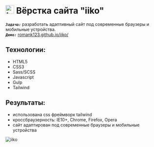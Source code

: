 <h1>
  <img 
    src="https://cdn.icon-icons.com/icons2/534/PNG/512/window-domain_icon-icons.com_52810.png" 
    width="28"
    alt="LOGO"/>
    Вёрстка сайта "iiko"
</h1> 

<strong><em>`Задача:`</em></strong> разработать адаптивный сайт под современные браузеры и мобильные устройства.<br>
<strong><em>`Демо:`</em></strong> <a href="https://romank123.github.io/iiko/build/" target="_blank"> romank123.github.io/iiko/</a>

## Технологии:
* HTML5
* CSS3
* Sass/SCSS
* Javascript
* Gulp
* Tailwind

## Результаты:
* использована css фреймворк tailwind
* кроссбраузерность: IE10+, Chrome, Firefox, Opera
* сайт адаптирован под современные браузеры и мобильные устройства

![iiko](https://romank123.github.io/images/io-iiko.jpg)





